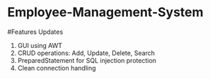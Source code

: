 # Employee-Management-System

#Features Updates
1. GUI using AWT
2. CRUD operations: Add, Update, Delete, Search
3. PreparedStatement for SQL injection protection
4. Clean connection handling
